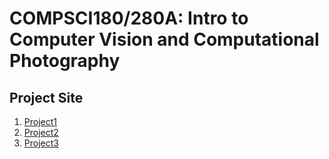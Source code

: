 # COMPSCI180/280A: Intro to Computer Vision and Computational Photography

## Project Site

1. [Project1](/project1.md)
2. [Project2](/project2.md)
3. [Project3](/project3.html)

